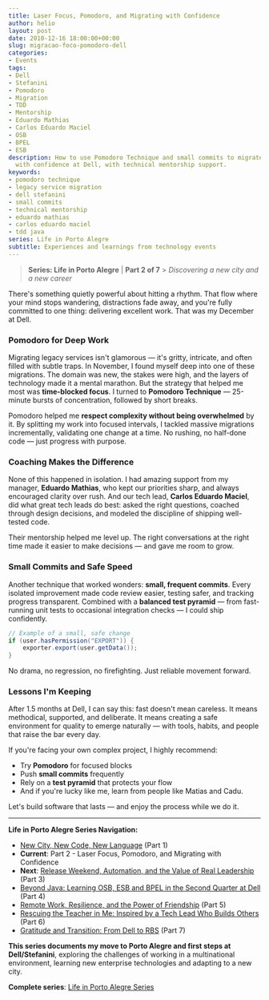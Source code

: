 ```yaml
---
title: Laser Focus, Pomodoro, and Migrating with Confidence
author: helio
layout: post
date: 2010-12-16 18:00:00+00:00
slug: migracao-foco-pomodoro-dell
categories:
- Events
tags:
- Dell
- Stefanini
- Pomodoro
- Migration
- TDD
- Mentorship
- Eduardo Mathias
- Carlos Eduardo Maciel
- OSB
- BPEL
- ESB
description: How to use Pomodoro Technique and small commits to migrate legacy services
  with confidence at Dell, with technical mentorship support.
keywords:
- pomodoro technique
- legacy service migration
- dell stefanini
- small commits
- technical mentorship
- eduardo mathias
- carlos eduardo maciel
- tdd java
series: Life in Porto Alegre
subtitle: Experiences and learnings from technology events
---
```


> **Series: Life in Porto Alegre** | **Part 2 of 7** > _Discovering a new city and a new career_

There's something quietly powerful about hitting a rhythm. That flow where your mind stops wandering, distractions fade away, and you're fully committed to one thing: delivering excellent work. That was my December at Dell.

### Pomodoro for Deep Work

Migrating legacy services isn't glamorous — it's gritty, intricate, and often filled with subtle traps. In November, I found myself deep into one of these migrations. The domain was new, the stakes were high, and the layers of technology made it a mental marathon. But the strategy that helped me most was **time-blocked focus**. I turned to **Pomodoro Technique** — 25-minute bursts of concentration, followed by short breaks.

Pomodoro helped me **respect complexity without being overwhelmed** by it. By splitting my work into focused intervals, I tackled massive migrations incrementally, validating one change at a time. No rushing, no half-done code — just progress with purpose.

### Coaching Makes the Difference

None of this happened in isolation. I had amazing support from my manager, **Eduardo Mathias**, who kept our priorities sharp, and always encouraged clarity over rush. And our tech lead, **Carlos Eduardo Maciel**, did what great tech leads do best: asked the right questions, coached through design decisions, and modeled the discipline of shipping well-tested code.

Their mentorship helped me level up. The right conversations at the right time made it easier to make decisions — and gave me room to grow.

### Small Commits and Safe Speed

Another technique that worked wonders: **small, frequent commits**. Every isolated improvement made code review easier, testing safer, and tracking progress transparent. Combined with a **balanced test pyramid** — from fast-running unit tests to occasional integration checks — I could ship confidently.

```java
// Example of a small, safe change
if (user.hasPermission("EXPORT")) {
    exporter.export(user.getData());
}
```

No drama, no regression, no firefighting. Just reliable movement forward.

### Lessons I'm Keeping

After 1.5 months at Dell, I can say this: fast doesn't mean careless. It means methodical, supported, and deliberate. It means creating a safe environment for quality to emerge naturally — with tools, habits, and people that raise the bar every day.

If you're facing your own complex project, I highly recommend:

- Try **Pomodoro** for focused blocks
- Push **small commits** frequently
- Rely on a **test pyramid** that protects your flow
- And if you're lucky like me, learn from people like Matias and Cadu.

Let's build software that lasts — and enjoy the process while we do it.

---

**Life in Porto Alegre Series Navigation:**

- [New City, New Code, New Language](../2010-11-15-primeira-semana-dell-porto-alegre/) (Part 1)
- **Current**: Part 2 - Laser Focus, Pomodoro, and Migrating with Confidence
- **Next**: [Release Weekend, Automation, and the Value of Real Leadership](../2011-01-30-final-de-semana-de-release-dell/) (Part 3)
- [Beyond Java: Learning OSB, ESB and BPEL in the Second Quarter at Dell](../2011-04-25-aprendizado-osb-esb-bpel-dell/) (Part 4)
- [Remote Work, Resilience, and the Power of Friendship](../2011-10-15-trabalho-remoto-resiliencia-e-amizade/) (Part 5)
- [Rescuing the Teacher in Me: Inspired by a Tech Lead Who Builds Others](../2011-12-20-resgatando-o-educador-em-mim/) (Part 6)
- [Gratitude and Transition: From Dell to RBS](../2012-04-01-transicao-dell-para-rbs/) (Part 7)

**This series documents my move to Porto Alegre and first steps at Dell/Stefanini**, exploring the challenges of working in a multinational environment, learning new enterprise technologies and adapting to a new city.

**Complete series**: [Life in Porto Alegre Series](/series/life-in-porto-alegre/)
